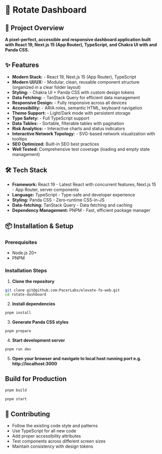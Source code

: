# 🚀 **Rotate Dashboard**

## 📝 **Project Overview**

**A pixel-perfect, accessible and responsive dashboard application built with React 19, Next.js 15 (App Router), TypeScript, and Chakra UI with and Panda CSS.**

## ✨ **Features**

- **Modern Stack:** - React 19, Next.js 15 (App Router), TypeScript
- **Modern UI/UX:** - Modular, clean, reusable component structure (organized in a clear folder layout)
- **Styling:** - Chakra UI + Panda CSS with custom design tokens
- **Data Fetching:** - TanStack Query for efficient data management
- **Responsive Design:** - Fully responsive across all devices
- **Accessibility:** - ARIA roles, semantic HTML, keyboard navigation
- **Theme Support:** - Light/Dark mode with persistent storage
- **Type Safety:** - Full TypeScript support
- **Data Tables:** - Sortable, filterable tables with pagination
- **Risk Analytics:** - Interactive charts and status indicators
- **Interactive Network Topology:** - SVG-based network visualization with tooltips
- **SEO Optimized:** Built-in SEO best practices
- **Well Tested:** Comprehensive test coverage (loading and empty state management)

## 🛠 **Tech Stack**

- **Framework:** React 19 - Latest React with concurrent features, Next.js 15 - App Router, server components
- **Language:** TypeScript - Type-safe and developer experience
- **Styling:** Panda CSS - Zero-runtime CSS-in-JS
- **Data-fetching:** TanStack Query - Data fetching and caching
- **Dependency Management:** PNPM - Fast, efficient package manager

## 📦 **Installation & Setup**

### **Prerequisites**

- Node.js 20+
- PNPM

### **Installation Steps**

1. **Clone the repository**

```bash
git clone git@github.com:PacerLabs/elevate-fe-web.git
cd rotate-dashboard
```

2. **Install dependencies**

```bash
pnpm install
```

3. **Generate Panda CSS styles**

```bash
pnpm prepare
```

4. **Start development server**

```bash
pnpm run dev
```

5. **Open your browser and navigate to local host running port e.g. http://localhost:3000**

## **Build for Production**

```bash
pnpm build
```

```bash
pnpm start
```

## 🤝 **Contributing**

- Follow the existing code style and patterns
- Use TypeScript for all new code
- Add proper accessibility attributes
- Test components across different screen sizes
- Maintain consistency with design tokens
